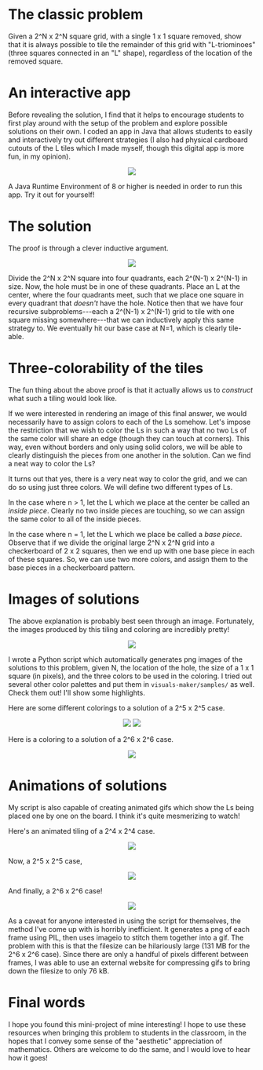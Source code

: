 # The classic problem
Given a 2^N x 2^N square grid, with a single 1 x 1 square removed, show that it is always possible to tile the remainder of this grid with "L-triominoes" (three squares connected in an "L" shape), regardless of the location of the removed square.

# An interactive app
Before revealing the solution, I find that it helps to encourage students to first play around with the setup of the problem and explore possible solutions on their own.  I coded an app in Java that allows students to easily and interactively try out different strategies (I also had physical cardboard cutouts of the L tiles which I made myself, though this digital app is more fun, in my opinion).

<p align="center">
  <img src="https://raw.githubusercontent.com/gfmortega/L-painter/main/images-for-readme/screenshot.png">
</p>

A Java Runtime Environment of 8 or higher is needed in order to run this app.  Try it out for yourself!

# The solution
The proof is through a clever inductive argument.

<p align="center">
  <img src="https://raw.githubusercontent.com/gfmortega/L-painter/main/images-for-readme/solution-place-L-center.png">
</p>

Divide the 2^N x 2^N square into four quadrants, each 2^(N-1) x 2^(N-1) in size.  Now, the hole must be in one of these quadrants.  Place an L at the center, where the four quadrants meet, such that we place one square in every quadrant that _doesn't_ have the hole.  Notice then that we have four recursive subproblems---each a 2^(N-1) x 2^(N-1) grid to tile with one square missing somewhere---that we can inductively apply this same strategy to.  We eventually hit our base case at N=1, which is clearly tile-able.

# Three-colorability of the tiles

The fun thing about the above proof is that it actually allows us to _construct_ what such a tiling would look like.  

If we were interested in rendering an image of this final answer, we would necessarily have to assign colors to each of the Ls somehow.  Let's impose the restriction that we wish to color the Ls in such a way that no two Ls of the same color will share an edge (though they can touch at corners).  This way, even without borders and only using solid colors, we will be able to clearly distinguish the pieces from one another in the solution.  Can we find a neat way to color the Ls?

It turns out that yes, there is a very neat way to color the grid, and we can do so using just three colors.  We will define two different types of Ls.

In the case where n > 1, let the L which we place at the center be called an _inside piece_.  Clearly no two inside pieces are touching, so we can assign the same color to all of the inside pieces.

In the case where n = 1, let the L which we place be called a _base piece_.  Observe that if we divide the original large 2^N x 2^N grid into a checkerboard of 2 x 2 squares, then we end up with one base piece in each of these squares.  So, we can use two more colors, and assign them to the base pieces in a checkerboard pattern.

# Images of solutions

The above explanation is probably best seen through an image.  Fortunately, the images produced by this tiling and coloring are incredibly pretty!

<p align="center">
  <img src="https://raw.githubusercontent.com/gfmortega/L-painter/main/visuals-maker/samples/final-4/autumn-final-4-13-2-10.png">
</p>

I wrote a Python script which automatically generates png images of the solutions to this problem, given N, the location of the hole, the size of a 1 x 1 square (in pixels), and the three colors to be used in the coloring.  I tried out several other color palettes and put them in `visuals-maker/samples/` as well.  Check them out!  I'll show some highlights.

Here are some different colorings to a solution of a 2^5 x 2^5 case.

<p align="center">
  <img src="https://raw.githubusercontent.com/gfmortega/L-painter/main/visuals-maker/samples/final-5/bubblegum-final-5-20-12-10.png">
  <img src="https://raw.githubusercontent.com/gfmortega/L-painter/main/visuals-maker/samples/final-5/orange-juice-final-5-20-12-10.png">
</p>

Here is a coloring to a solution of a 2^6 x 2^6 case.

<p align="center">
  <img src="https://raw.githubusercontent.com/gfmortega/L-painter/main/visuals-maker/samples/final-6/turquoise-final-6-20-17-10.png">
</p>

# Animations of solutions

My script is also capable of creating animated gifs which show the Ls being placed one by one on the board.  I think it's quite mesmerizing to watch!

Here's an animated tiling of a 2^4 x 2^4 case.

<p align="center">
  <img src="https://raw.githubusercontent.com/gfmortega/L-painter/main/visuals-maker/samples/construct-4/autumn-construct-4-13-2-10.gif">
</p>

Now, a 2^5 x 2^5 case,

<p align="center">
  <img src="https://raw.githubusercontent.com/gfmortega/L-painter/main/visuals-maker/samples/construct-5/autumn-construct-5-20-12-10.gif">
</p>

And finally, a 2^6 x 2^6 case!

<p align="center">
  <img src="https://raw.githubusercontent.com/gfmortega/L-painter/main/visuals-maker/samples/construct-6/autumn-construct-6-20-17-10.gif">
</p>

As a caveat for anyone interested in using the script for themselves, the method I've come up with is horribly inefficient.  It generates a png of each frame using PIL, then uses imageio to stitch them together into a gif.  The problem with this is that the filesize can be hilariously large (131 MB for the 2^6 x 2^6 case).  Since there are only a handful of pixels different between frames, I was able to use an external website for compressing gifs to bring down the filesize to only 76 kB.

# Final words

I hope you found this mini-project of mine interesting!  I hope to use these resources when bringing this problem to students in the classroom, in the hopes that I convey some sense of the "aesthetic" appreciation of mathematics.  Others are welcome to do the same, and I would love to hear how it goes!

